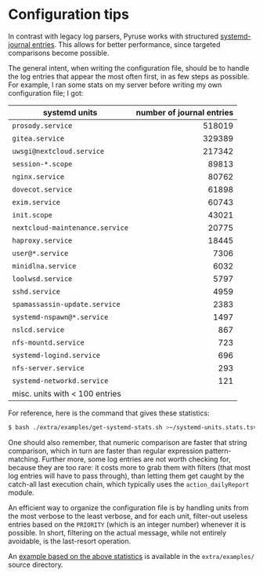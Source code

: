 # Configuration tips

In contrast with legacy log parsers, Pyruse works with structured [systemd-journal entries](https://www.freedesktop.org/software/systemd/man/systemd.journal-fields.html). This allows for better performance, since targeted comparisons become possible.

The general intent, when writing the configuration file, should be to handle the log entries that appear the most often first, in as few steps as possible. For example, I ran some stats on my server before writing my own configuration file; I got:

| systemd units                   | number of journal entries |
| ------------------------------- | -------------------------:|
| `prosody.service`               |                    518019 |
| `gitea.service`                 |                    329389 |
| `uwsgi@nextcloud.service`       |                    217342 |
| `session-*.scope`               |                     89813 |
| `nginx.service`                 |                     80762 |
| `dovecot.service`               |                     61898 |
| `exim.service`                  |                     60743 |
| `init.scope`                    |                     43021 |
| `nextcloud-maintenance.service` |                     20775 |
| `haproxy.service`               |                     18445 |
| `user@*.service`                |                      7306 |
| `minidlna.service`              |                      6032 |
| `loolwsd.service`               |                      5797 |
| `sshd.service`                  |                      4959 |
| `spamassassin-update.service`   |                      2383 |
| `systemd-nspawn@*.service`      |                      1497 |
| `nslcd.service`                 |                       867 |
| `nfs-mountd.service`            |                       723 |
| `systemd-logind.service`        |                       696 |
| `nfs-server.service`            |                       293 |
| `systemd-networkd.service`      |                       121 |
| misc. units with < 100 entries  |                           |

For reference, here is the command that gives these statistics:

```bash
$ bash ./extra/examples/get-systemd-stats.sh >~/systemd-units.stats.tsv
```

One should also remember, that numeric comparison are faster that string comparison, which in turn are faster than regular expression pattern-matching. Further more, some log entries are not worth checking for, because they are too rare: it costs more to grab them with filters (that most log entries will have to pass through), than letting them get caught by the catch-all last execution chain, which typically uses the `action_dailyReport` module.

An efficient way to organize the configuration file is by handling units from the most verbose to the least verbose, and for each unit, filter-out useless entries based on the `PRIORITY` (which is an integer number) whenever it is possible. In short, filtering on the actual message, while not entirely avoidable, is the last-resort operation.

An [example based on the above statistics](../extra/examples/full_pyruse.json) is available in the `extra/examples/` source directory.
